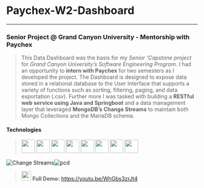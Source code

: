 # Paychex-W2-Dashboard
***
### Senior Project @ Grand Canyon University - Mentorship with Paychex
> This Data Dashboard was the basis for my _Senior ‘Capstone project_ for _Grand Canyon University’s Software Engineering Program_. I had an opportunity to __intern with Paychex__ for two semesters as I developed the project. The Dashboard is designed to expose data stored in a relational database to the User Interface that supports a variety of functions such as sorting, filtering, paging, and data exportation (.csv). Further more I was tasked with building a __RESTful web service using Java and Springboot__ and a data management layer that leveraged __MongoDB’s Change Streams__ to maintain both Mongo Collections and the MariaDB schema.

#### Technologies
><img src="https://github.com/Ryanjwoodward/Paychex-W2-Dashboard/assets/48807137/80fb4333-2c6e-46ed-94c1-2da724b98ff4" width="35"/>
><img src="https://github.com/Ryanjwoodward/Paychex-W2-Dashboard/assets/48807137/831b1b98-cf47-4c68-aa82-9d2e39e8b08a" width="35"/>
><img src="https://github.com/Ryanjwoodward/Paychex-W2-Dashboard/assets/48807137/ecf45a7d-d294-4cb5-8fc2-c903f651b0cf" width="35"/>
><img src="https://github.com/Ryanjwoodward/Paychex-W2-Dashboard/assets/48807137/b514c721-1d43-40fb-937e-0f4403bb4de7" width="35"/>
><img src="https://github.com/Ryanjwoodward/Paychex-W2-Dashboard/assets/48807137/77443a2a-6abd-4ece-8ae8-946ba77177c9" width="35"/>
><img src="https://github.com/Ryanjwoodward/Paychex-W2-Dashboard/assets/48807137/daf127cf-0e65-411b-a8c7-1bddc1cb7891" width="35"/>
><img src="https://github.com/Ryanjwoodward/Paychex-W2-Dashboard/assets/48807137/3c3cd978-4a1f-46ac-987d-abce80d03cda" width="35"/>
><img src="https://github.com/Ryanjwoodward/Paychex-W2-Dashboard/assets/48807137/445b0bd1-9960-44d6-8453-8639c29145d3" width="35"/> 

![Change Streams](https://user-images.githubusercontent.com/48807137/234738580-45713ea2-9acd-4a78-a3ff-db2ef052a463.gif)![pcd](https://user-images.githubusercontent.com/48807137/234739215-ecf23f94-4199-4b88-b120-489a5bc27294.jpg)

><img src="https://user-images.githubusercontent.com/48807137/235379450-240b387a-f405-42e9-8062-93f3e08faf60.png" width="25"/> __Full Demo:__ https://youtu.be/WhGbs3zrJt4

